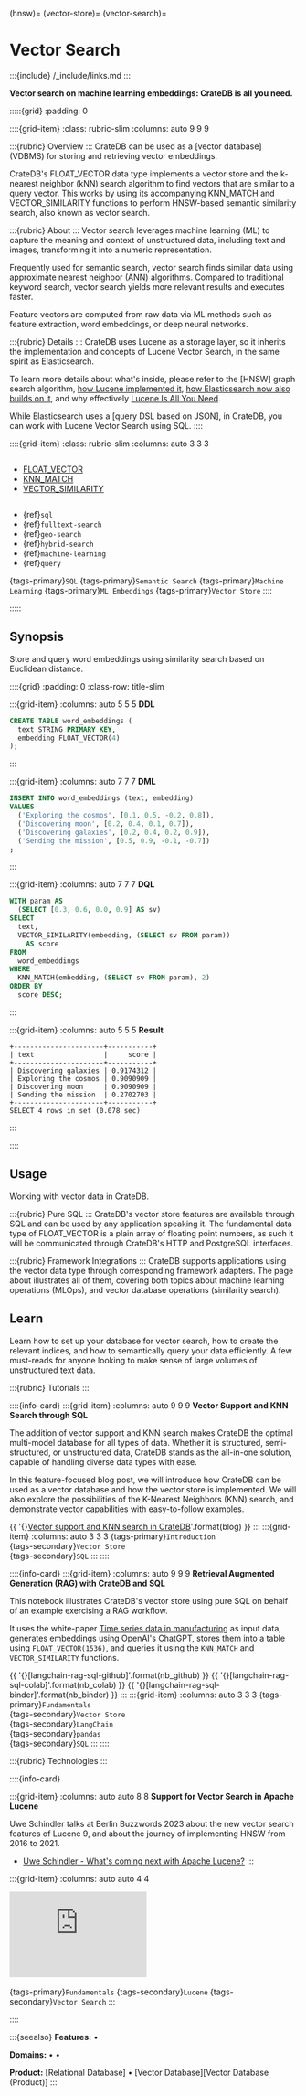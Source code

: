 (hnsw)=
(vector-store)=
(vector-search)=

# Vector Search

:::{include} /_include/links.md
:::

**Vector search on machine learning embeddings: CrateDB is all you need.**

:::::{grid}
:padding: 0

::::{grid-item}
:class: rubric-slim
:columns: auto 9 9 9


:::{rubric} Overview
:::
CrateDB can be used as a [vector database] (VDBMS) for storing and retrieving
vector embeddings.

CrateDB's FLOAT_VECTOR data type implements a vector store and the k-nearest
neighbor (kNN) search algorithm to find vectors that are similar to a query
vector. This works by using its accompanying KNN_MATCH and VECTOR_SIMILARITY
functions to perform HNSW-based semantic similarity search,
also known as vector search.

:::{rubric} About
:::
Vector search leverages machine learning (ML) to capture the meaning and
context of unstructured data, including text and images, transforming it
into a numeric representation.

Frequently used for semantic search, vector
search finds similar data using approximate nearest neighbor (ANN) algorithms.
Compared to traditional keyword search, vector search yields more relevant
results and executes faster.

Feature vectors are computed from raw data via ML methods such as feature
extraction, word embeddings, or deep neural networks.


:::{rubric} Details
:::
CrateDB uses Lucene as a storage layer, so it inherits the implementation
and concepts of Lucene Vector Search, in the same spirit as Elasticsearch.

To learn more details about what's inside, please refer to the [HNSW] graph
search algorithm, [how Lucene implemented it][making of Lucene vector search],
[how Elasticsearch now also builds on it][Vector search in Elasticsearch],
and why effectively [Lucene Is All You Need].

While Elasticsearch uses a [query DSL based on JSON], in CrateDB, you can work
with Lucene Vector Search using SQL.
::::


::::{grid-item}
:class: rubric-slim
:columns: auto 3 3 3

```{rubric} Reference Manual
```
- [FLOAT_VECTOR](inv:crate-reference#type-float_vector)
- [KNN_MATCH](inv:crate-reference#scalar_knn_match)
- [VECTOR_SIMILARITY](inv:crate-reference#scalar_vector_similarity)

```{rubric} Related
```
- {ref}`sql`
- {ref}`fulltext-search`
- {ref}`geo-search`
- {ref}`hybrid-search`
- {ref}`machine-learning`
- {ref}`query`

{tags-primary}`SQL`
{tags-primary}`Semantic Search`
{tags-primary}`Machine Learning`
{tags-primary}`ML Embeddings`
{tags-primary}`Vector Store`
::::

:::::


## Synopsis

Store and query word embeddings using similarity search based on Euclidean
distance.

::::{grid}
:padding: 0
:class-row: title-slim

:::{grid-item}
:columns: auto 5 5 5
**DDL**

```sql
CREATE TABLE word_embeddings (
  text STRING PRIMARY KEY,
  embedding FLOAT_VECTOR(4)
);
```
:::

:::{grid-item}
:columns: auto 7 7 7
**DML**

```sql
INSERT INTO word_embeddings (text, embedding)
VALUES
  ('Exploring the cosmos', [0.1, 0.5, -0.2, 0.8]),
  ('Discovering moon', [0.2, 0.4, 0.1, 0.7]),
  ('Discovering galaxies', [0.2, 0.4, 0.2, 0.9]),
  ('Sending the mission', [0.5, 0.9, -0.1, -0.7])
;
```
:::

:::{grid-item}
:columns: auto 7 7 7
**DQL**

```sql
WITH param AS
  (SELECT [0.3, 0.6, 0.0, 0.9] AS sv)
SELECT
  text,
  VECTOR_SIMILARITY(embedding, (SELECT sv FROM param))
    AS score
FROM
  word_embeddings
WHERE
  KNN_MATCH(embedding, (SELECT sv FROM param), 2)
ORDER BY
  score DESC;
```
:::

:::{grid-item}
:columns: auto 5 5 5
**Result**

```text
+----------------------+-----------+
| text                 |     score |
+----------------------+-----------+
| Discovering galaxies | 0.9174312 |
| Exploring the cosmos | 0.9090909 |
| Discovering moon     | 0.9090909 |
| Sending the mission  | 0.2702703 |
+----------------------+-----------+
SELECT 4 rows in set (0.078 sec)
```
:::

::::


## Usage

Working with vector data in CrateDB.

:::{rubric} Pure SQL
:::
CrateDB's vector store features are available through SQL and can be used
by any application speaking it. The fundamental data type of FLOAT_VECTOR
is a plain array of floating point numbers, as such it will be communicated
through CrateDB's HTTP and PostgreSQL interfaces.

:::{rubric} Framework Integrations
:::
CrateDB supports applications using the vector data type through corresponding
framework adapters. The page about [](#machine-learning) illustrates all of them,
covering both topics about machine learning operations (MLOps), and vector
database operations (similarity search).


## Learn

Learn how to set up your database for vector search, how to create the relevant
indices, and how to semantically query your data efficiently. A few must-reads
for anyone looking to make sense of large volumes of unstructured text data.

:::{rubric} Tutorials
:::

::::{info-card}
:::{grid-item}
:columns: auto 9 9 9
**Vector Support and KNN Search through SQL**

The addition of vector support and KNN search makes CrateDB the optimal
multi-model database for all types of data. Whether it is structured,
semi-structured, or unstructured data, CrateDB stands as the all-in-one
solution, capable of handling diverse data types with ease.

In this feature-focused blog post, we will introduce how CrateDB can be
used as a vector database and how the vector store is implemented.
We will also explore the possibilities of the K-Nearest Neighbors (KNN)
search, and demonstrate vector capabilities with easy-to-follow examples.

{{ '{}[Vector support and KNN search in CrateDB]'.format(blog) }}
:::
:::{grid-item}
:columns: auto 3 3 3
{tags-primary}`Introduction` \
{tags-secondary}`Vector Store` \
{tags-secondary}`SQL`
:::
::::


::::{info-card}
:::{grid-item}
:columns: auto 9 9 9
**Retrieval Augmented Generation (RAG) with CrateDB and SQL**

This notebook illustrates CrateDB's vector store using pure SQL on behalf
of an example exercising a RAG workflow.

It uses the white-paper [Time series data in manufacturing] as input data,
generates embeddings using OpenAI's ChatGPT, stores them into a table
using `FLOAT_VECTOR(1536)`, and queries it using the `KNN_MATCH` and
`VECTOR_SIMILARITY` functions.

{{ '{}[langchain-rag-sql-github]'.format(nb_github) }} {{ '{}[langchain-rag-sql-colab]'.format(nb_colab) }} {{ '{}[langchain-rag-sql-binder]'.format(nb_binder) }}
:::
:::{grid-item}
:columns: auto 3 3 3
{tags-primary}`Fundamentals` \
{tags-secondary}`Vector Store` \
{tags-secondary}`LangChain` \
{tags-secondary}`pandas` \
{tags-secondary}`SQL`
:::
::::


:::{rubric} Technologies
:::

::::{info-card}

:::{grid-item}
:columns: auto auto 8 8
**Support for Vector Search in Apache Lucene**

Uwe Schindler talks at Berlin Buzzwords 2023 about the new vector search
features of Lucene 9, and about the journey of implementing HNSW from
2016 to 2021.

- [Uwe Schindler - What's coming next with Apache Lucene?]
:::

:::{grid-item}
:columns: auto auto 4 4

<iframe width="240" src="https://www.youtube-nocookie.com/embed/EHJjSYWjIF0?start=330&si=J0w5yG56Ld4fIXfm" title="YouTube video player" frameborder="0" allow="accelerometer; autoplay; clipboard-write; encrypted-media; gyroscope; picture-in-picture; web-share" allowfullscreen></iframe>
&nbsp;

{tags-primary}`Fundamentals`
{tags-secondary}`Lucene`
{tags-secondary}`Vector Search`
:::

::::


:::{seealso}
**Features:**
[](#querying) •
[](#fulltext)

**Domains:**
[](#industrial) •
[](#machine-learning) •
[](#timeseries)

**Product:**
[Relational Database] •
[Vector Database][Vector Database (Product)]
:::



[Lucene Is All You Need]: https://arxiv.org/pdf/2308.14963
[making of Lucene vector search]: https://www.apachecon.com/acna2022/slides/04_lucene_vector_search_sokolov.pdf
[Time series data in manufacturing]: https://github.com/crate/cratedb-datasets/raw/main/machine-learning/fulltext/White%20paper%20-%20Time-series%20data%20in%20manufacturing.pdf
[Uwe Schindler - What's coming next with Apache Lucene?]: https://youtu.be/EHJjSYWjIF0?t=330s&feature=shared
[Vector search in Elasticsearch]: https://www.elastic.co/search-labs/blog/articles/vector-search-elasticsearch-rationale
[Vector support and KNN search in CrateDB]: https://cratedb.com/blog/unlocking-the-power-of-vector-support-and-knn-search-in-cratedb
